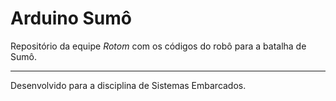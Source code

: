 # Arduino Sumô

Repositório da equipe *Rotom* com os códigos do robô para a batalha de Sumô.

---

Desenvolvido para a disciplina de Sistemas Embarcados.
